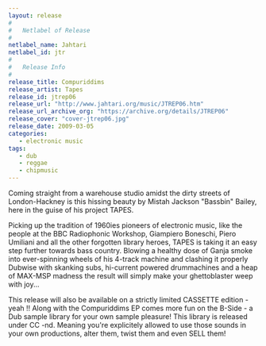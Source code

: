 ```yaml
---
layout: release
#
#   Netlabel of Release
#
netlabel_name: Jahtari
netlabel_id: jtr
#
#   Release Info
#
release_title: Compuriddims
release_artist: Tapes
release_id: jtrep06
release_url: "http://www.jahtari.org/music/JTREP06.htm"
release_url_archive_org: "https://archive.org/details/JTREP06"
release_cover: "cover-jtrep06.jpg"
release_date: 2009-03-05
categories:
   - electronic music
tags:
   - dub
   - reggae
   - chipmusic
---
```

Coming straight from a warehouse studio amidst the dirty streets of London-Hackney is this hissing beauty by Mistah Jackson "Bassbin" Bailey, here in the guise of his project TAPES.

Picking up the tradition of 1960ies pioneers of electronic music, like the people at the BBC Radiophonic Workshop, Giampiero Boneschi, Piero Umiliani and all the other forgotten library heroes, TAPES is taking it an easy step further towards bass country. Blowing a healthy dose of Ganja smoke into ever-spinning wheels of his 4-track machine and clashing it properly Dubwise with skanking subs, hi-current powered drummachines and a heap of MAX-MSP madness the result will simply make your ghettoblaster weep with joy...

This release will also be available on a strictly limited CASSETTE edition - yeah !! Along with the Compuriddims EP comes more fun on the B-Side - a Dub sample library for your own sample pleasure! This library is released under CC -nd. Meaning you're explicitely allowed to use those sounds in your own productions, alter them, twist them and even SELL them!
